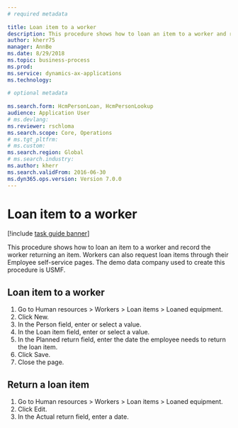 ```yaml
--- 
# required metadata 
 
title: Loan item to a worker
description: This procedure shows how to loan an item to a worker and record the worker returning an item. 
author: kherr75
manager: AnnBe 
ms.date: 8/29/2018
ms.topic: business-process 
ms.prod:  
ms.service: dynamics-ax-applications 
ms.technology:  
 
# optional metadata 
 
ms.search.form: HcmPersonLoan, HcmPersonLookup   
audience: Application User 
# ms.devlang:  
ms.reviewer: rschloma
ms.search.scope: Core, Operations 
# ms.tgt_pltfrm:  
# ms.custom:  
ms.search.region: Global
# ms.search.industry: 
ms.author: kherr
ms.search.validFrom: 2016-06-30 
ms.dyn365.ops.version: Version 7.0.0 
---
```

# Loan item to a worker

[!include [task guide banner](../../includes/task-guide-banner.md)]

This procedure shows how to loan an item to a worker and record the worker returning an item. Workers can also request loan items through their Employee self-service pages. The demo data company used to create this procedure is USMF.


## Loan item to a worker
1. Go to Human resources > Workers > Loan items > Loaned equipment.
2. Click New.
3. In the Person field, enter or select a value.
4. In the Loan item field, enter or select a value.
5. In the Planned return field, enter the date the employee needs to return the loan item.
6. Click Save.
7. Close the page.

## Return a loan item
1. Go to Human resources > Workers > Loan items > Loaned equipment.
2. Click Edit.
3. In the Actual return field, enter a date.

